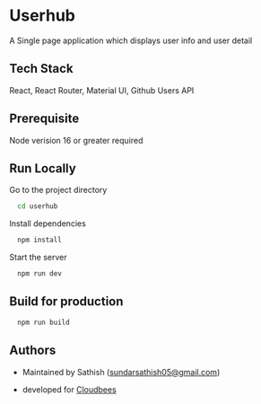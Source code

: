 
# Userhub

A Single page application which displays user info and user detail


## Tech Stack

React, React Router, Material UI, Github Users API


## Prerequisite 

Node verision 16 or greater required


## Run Locally

Go to the project directory

```bash
  cd userhub
```

Install dependencies

```bash
  npm install
```

Start the server

```bash
  npm run dev
```

## Build for production

```bash
  npm run build
```

## Authors

- Maintained by Sathish (sundarsathish05@gmail.com)

- developed for [Cloudbees](https://www.cloudbees.com/)